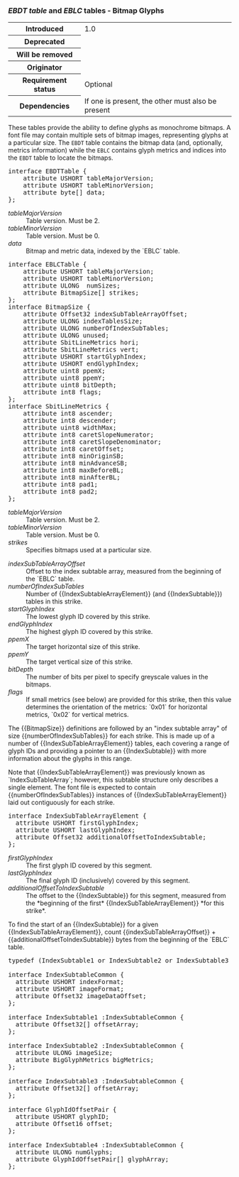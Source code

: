 <h3 id="EBDT-EBLC" role="unfinished"><dfn>EBDT table</dfn> and <dfn>EBLC</dfn> tables - Bitmap Glyphs</h3>

<table>
    <tr><th>Introduced</th> <td> 1.0 </td> </tr>
    <tr><th>Deprecated</th> <td> </td> </tr>
    <tr><th>Will be removed</th> <td> </td> </tr>
    <tr><th>Originator</th> <td> </td> </tr>
    <tr><th>Requirement status</th> <td> Optional</td> </tr>
    <tr><th>Dependencies</th> <td> If one is present, the other must also be present</td>  </tr>
</table>

These tables provide the ability to define glyphs as monochrome bitmaps. A font file may contain multiple sets of bitmap images, representing glyphs at a particular size. The `EBDT` table contains the bitmap data (and, optionally, metrics information) while the `EBLC` contains glyph metrics and indices into the `EBDT` table to locate the bitmaps.

<pre class="idl">
interface EBDTTable {
    attribute USHORT tableMajorVersion;
    attribute USHORT tableMinorVersion;
    attribute byte[] data;
};
</pre>
<dl dfn-type=attribute dfn-for=EBDTTable>
  <dt><dfn>tableMajorVersion</dfn></dt>
  <dd>Table version. Must be 2.</dd>
  <dt><dfn>tableMinorVersion</dfn></dt>
  <dd>Table version. Must be 0.</dd>
  <dt><dfn>data</dfn></dt>
  <dd>Bitmap and metric data, indexed by the `EBLC` table.</dd>
</dl>

<pre class="idl">
interface EBLCTable {
    attribute USHORT tableMajorVersion;
    attribute USHORT tableMinorVersion;
    attribute ULONG  numSizes;
    attribute BitmapSize[] strikes;
};
interface BitmapSize {
    attribute Offset32 indexSubTableArrayOffset;
    attribute ULONG indexTablesSize;
    attribute ULONG numberOfIndexSubTables;
    attribute ULONG unused;
    attribute SbitLineMetrics hori;
    attribute SbitLineMetrics vert;
    attribute USHORT startGlyphIndex;
    attribute USHORT endGlyphIndex;
    attribute uint8 ppemX;
    attribute uint8 ppemY;
    attribute uint8 bitDepth;
    attribute int8 flags;
};
interface SbitLineMetrics {
    attribute int8 ascender;
    attribute int8 descender;
    attribute uint8 widthMax;
    attribute int8 caretSlopeNumerator;
    attribute int8 caretSlopeDenominator;
    attribute int8 caretOffset;
    attribute int8 minOriginSB;
    attribute int8 minAdvanceSB;
    attribute int8 maxBeforeBL;
    attribute int8 minAfterBL;
    attribute int8 pad1;
    attribute int8 pad2;
};
</pre>
<dl dfn-type=attribute dfn-for=EBLCTable>
  <dt><dfn>tableMajorVersion</dfn></dt>
  <dd>Table version. Must be 2.</dd>
  <dt><dfn>tableMinorVersion</dfn></dt>
  <dd>Table version. Must be 0.</dd>
  <dt><dfn>strikes</dfn></dt>
  <dd>Specifies bitmaps used at a particular size.</dd>
</dl>
<dl dfn-type=attribute dfn-for=BitmapSize>
    <dt><dfn>indexSubTableArrayOffset</dfn></dt>
    <dd>Offset to the index subtable array, measured from the beginning of the `EBLC` table.</dd>
    <dt><dfn>numberOfIndexSubTables</dfn></dt>
    <dd>Number of {{IndexSubtableArrayElement}} (and {{IndexSubtable}}) tables in this strike.
    </dd>
    <dt><dfn>startGlyphIndex</dfn></dt>
    <dd>The lowest glyph ID covered by this strike.</dd>
    <dt><dfn>endGlyphIndex</dfn></dt>
    <dd>The highest glyph ID covered by this strike.</dd>
    <dt><dfn>ppemX</dfn></dt>
    <dd>The target horizontal size of this strike.</dd>
    <dt><dfn>ppemY</dfn></dt>
    <dd>The target vertical size of this strike.</dd>
    <dt><dfn>bitDepth</dfn></dt>
    <dd>The number of bits per pixel to specify greyscale values in the bitmaps.</dd>
    <dt><dfn>flags</dfn></dt>
    <dd>If small metrics (see below) are provided for this strike, then this value determines the orientation of the metrics: `0x01` for horizontal metrics, `0x02` for vertical metrics.
</dl>

The {{BitmapSize}} definitions are followed by an "index subtable array" of size {{numberOfIndexSubTables}} for each strike. This is made up of a number of {{IndexSubTableArrayElement}} tables, each covering a range of glyph IDs and providing a pointer to an {{IndexSubtable}} with more information about the glyphs in this range.

<div class="note">
Note that {{IndexSubTableArrayElement}} was previously known as `IndexSubTableArray`; however, this subtable structure only describes a single element. The font file is expected to contain {{numberOfIndexSubTables}} instances of {{IndexSubTableArrayElement}} laid out contiguously for each strike.
</div>

<pre class="idl">
interface IndexSubTableArrayElement {
  attribute USHORT firstGlyphIndex;
  attribute USHORT lastGlyphIndex;
  attribute Offset32 additionalOffsetToIndexSubtable;
};
</pre>
<dl dfn-type=attribute dfn-for=IndexSubTableArrayElement>
    <dt><dfn>firstGlyphIndex</dfn></dt>
    <dd>The first glyph ID covered by this segment.</dd>
    <dt><dfn>lastGlyphIndex</dfn></dt>
    <dd>The final glyph ID (inclusively) covered by this segment.</dd>
    <dt><dfn>additionalOffsetToIndexSubtable</dfn></dt>
    <dd>The offset to the {{IndexSubtable}} for this segment, measured from the *beginning of the first* {{IndexSubTableArrayElement}} *for this strike*.</dd>
</dl>

<div class="note">
  To find the start of an {{IndexSubtable}} for a given {{IndexSubTableArrayElement}}, count {{indexSubTableArrayOffset}} + {{additionalOffsetToIndexSubtable}} bytes from the beginning of the `EBLC` table.
</div>

<pre class="idl">
typedef (IndexSubtable1 or IndexSubtable2 or IndexSubtable3 or IndexSubtable4 or IndexSubtable5) IndexSubtable;

interface IndexSubtableCommon {
  attribute USHORT indexFormat;
  attribute USHORT imageFormat;
  attribute Offset32 imageDataOffset;
};

interface IndexSubtable1 :IndexSubtableCommon {
  attribute Offset32[] offsetArray;
};

interface IndexSubtable2 :IndexSubtableCommon {
  attribute ULONG imageSize;
  attribute BigGlyphMetrics bigMetrics;
};

interface IndexSubtable3 :IndexSubtableCommon {
  attribute Offset32[] offsetArray;
};

interface GlyphIdOffsetPair {
  attribute USHORT glyphID;
  attribute Offset16 offset;
};

interface IndexSubtable4 :IndexSubtableCommon {
  attribute ULONG numGlyphs;
  attribute GlyphIdOffsetPair[] glyphArray;
};
</pre>

